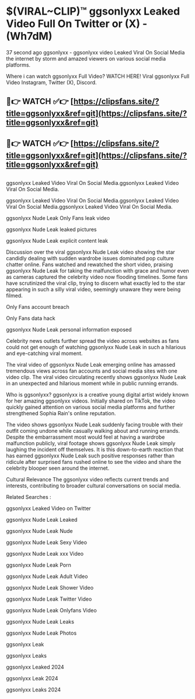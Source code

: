 # $(VIRAL~CLIP)™ ggsonlyxx Leaked Video Full On Twitter or (X) -(Wh7dM)
37 second ago ggsonlyxx - ggsonlyxx video Leaked Viral On Social Media the internet by storm and amazed viewers on various social media platforms.

Where i can watch ggsonlyxx Full Video? WATCH HERE! Viral ggsonlyxx Full Video Instagram, Twitter (X), Discord.

## 🔴👉 WATCH ✅👉 [https://clipsfans.site/?title=ggsonlyxx&ref=git](https://clipsfans.site/?title=ggsonlyxx&ref=git)
## 🔴👉 WATCH ✅👉 [https://clipsfans.site/?title=ggsonlyxx&ref=git](https://clipsfans.site/?title=ggsonlyxx&ref=git)
##
ggsonlyxx Leaked Video Viral On Social Media.ggsonlyxx Leaked Video Viral On Social Media.

ggsonlyxx Leaked Video Viral On Social Media.ggsonlyxx Leaked Video Viral On Social Media.ggsonlyxx Leaked Video Viral On Social Media.

ggsonlyxx Nude Leak Only Fans leak video

ggsonlyxx Nude Leak leaked pictures

ggsonlyxx Nude Leak explicit content leak

Discussion over the viral ggsonlyxx Nude Leak video showing the star candidly dealing with sudden wardrobe issues dominated pop culture chatter online. Fans watched and rewatched the short video, praising ggsonlyxx Nude Leak for taking the malfunction with grace and humor even as cameras captured the celebrity video now flooding timelines. Some fans have scrutinized the viral clip, trying to discern what exactly led to the star appearing in such a silly viral video, seemingly unaware they were being filmed.


Only Fans account breach

Only Fans data hack

ggsonlyxx Nude Leak personal information exposed

Celebrity news outlets further spread the video across websites as fans could not get enough of watching ggsonlyxx Nude Leak in such a hilarious and eye-catching viral moment.


The viral video of ggsonlyxx Nude Leak emerging online has amassed tremendous views across fan accounts and social media sites with one video clip. The viral video circulating recently shows ggsonlyxx Nude Leak in an unexpected and hilarious moment while in public running errands.


Who is ggsonlyxx? ggsonlyxx is a creative young digital artist widely known for her amazing ggsonlyxx videos. Initially shared on TikTok, the video quickly gained attention on various social media platforms and further strengthened Sophia Rain's online reputation.

The video shows ggsonlyxx Nude Leak suddenly facing trouble with their outfit coming undone while casually walking about and running errands. Despite the embarrassment most would feel at having a wardrobe malfunction publicly, viral footage shows ggsonlyxx Nude Leak simply laughing the incident off themselves. It is this down-to-earth reaction that has earned ggsonlyxx Nude Leak such positive responses rather than ridicule after surprised fans rushed online to see the video and share the celebrity blooper seen around the internet.

Cultural Relevance The ggsonlyxx video reflects current trends and interests, contributing to broader cultural conversations on social media.

Related Searches :

ggsonlyxx Leaked Video on Twitter

ggsonlyxx Nude Leak Leaked

ggsonlyxx Nude Leak Nude

ggsonlyxx Nude Leak Sexy Video

ggsonlyxx Nude Leak xxx Video

ggsonlyxx Nude Leak Porn

ggsonlyxx Nude Leak Adult Video

ggsonlyxx Nude Leak Shower Video

ggsonlyxx Nude Leak Twitter Video

ggsonlyxx Nude Leak Onlyfans Video

ggsonlyxx Nude Leak Leaks

ggsonlyxx Nude Leak Photos

ggsonlyxx Leak

ggsonlyxx Leaks

ggsonlyxx Leaked 2024

ggsonlyxx Leak 2024

ggsonlyxx Leaks 2024
